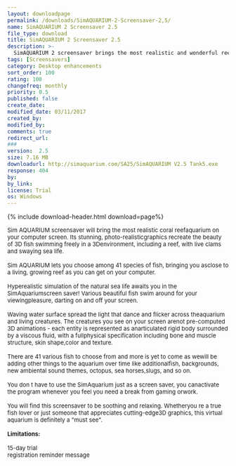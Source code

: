 ```yaml
---
layout: downloadpage
permalink: /downloads/SimAQUARIUM-2-Screensaver-2,5/
name: SimAQUARIUM 2 Screensaver 2.5
file_type: download
title: SimAQUARIUM 2 Screensaver 2.5
description: >-
  SimAQUARIUM 2 screensaver brings the most realistic and wonderful reef aquarium to your computer screen! You just have to see it
tags: [Screensavers]
category: Desktop enhancements
sort_order: 100
rating: 100
changefreq: monthly
priority: 0.5
published: false
create_date: 
modified_date: 03/11/2017
created_by: 
modified_by: 
comments: true
redirect_url: 
### 
version:  2.5
size: 7.16 MB
downloadurl: http://simaquarium.com/SA25/SimAQUARIUM V2.5 Tank5.exe
response: 404
by: 
by_link: 
license: Trial 
os: Windows
---
```


{% include download-header.html download=page%}

<p style="fix-download-text !important">
<p><font size="2"><p>Sim AQUARIUM screensaver will bring the most realistic coral reefaquarium on your computer screen. Its stunning, photo-realisticgraphics recreate the beauty of 3D fish swimming freely in a 3Denvironment, including a reef, with live clams and swaying sea life.<br />
<br />
Sim AQUARIUM lets you choose among 41 species of fish, bringing you asclose to a living, growing reef as you can get on your computer.<br />
<br />
Hyperealistic simulation of the natural sea life awaits you in the SimAquariumscreen saver! Various beautiful fish swim around for your viewingpleasure, darting on and off your screen. <br />
<br />
Waving water surface spread the light that dance and flicker across theaquarium and living creatures. The creatures you see on your screen arenot pre-computed 3D animations - each entity is represented as anarticulated rigid body surrounded by a viscous fluid, with a fullphysical specification including bone and muscle structure, skin shape,color and texture. <br />
<br />
There are 41 various fish to choose from and more is yet to come as wewill be adding other things to the aquarium over time like additionalfish, backgrounds, new ambiental sound themes, octopus, sea horses,slugs, and so on. <br />
<br />
You don t have to use the SimAquarium just as a screen saver, you canactivate the program whenever you feel you need a break from gaming orwork. <br />
<br />
You will find this screensaver to be soothing and relaxing. Whetheryou re a true fish lover or just someone that appreciates cutting-edge3D graphics, this virtual aquarium is definitely a "must see".<br />
<br />
<span><strong>Limitations:</strong></span><br />
<br />
15-day trial<br />
registration reminder message</p></p></p>
